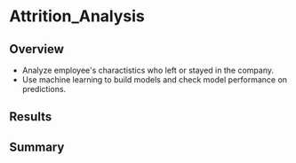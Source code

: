 # Attrition_Analysis
## Overview 
   - Analyze employee's charactistics who left or stayed in the company.
   - Use machine learning to build models and check model performance on predictions. 

## Results
   

## Summary
